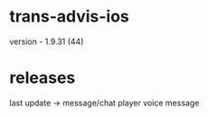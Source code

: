 # trans-advis-ios

version - 1.9.31 (44)

# releases
last update -> message/chat player voice message
